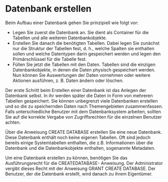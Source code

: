# Datenbank erstellen

Beim Aufbau einer Datenbank gehen Sie prinzipiell wie folgt vor:

* Legen Sie zuerst die Datenbank an. Sie dient als Container für die Tabellen und alle weiteren Datenbankobjekte.
* Erstellen Sie danach die benötigten Tabellen. Dabei legen Sie zunächst nur die Struktur der Tabellen fest, d. h., welche Spalten sie enthalten sollen und welche Datentypen darin gespeichert werden und legen den Primärschlüssel für die Tabelle fest.
* Füllen Sie jetzt die Tabellen mit den Daten. Tabellen sind die einzigen Datenbankobjekte, in denen die Daten physisch gespeichert werden. Nun können Sie Auswertungen der Daten vornehmen oder weitere Aktionen ausführen, z. B. Daten ändern oder löschen.

Der erste Schritt beim Erstellen einer Datenbank ist das Anlegen der Datenbank selbst. In ihr werden später die Daten in Form von mehreren Tabellen gespeichert. Sie können unbegrenzt viele Datenbanken erstellen und so die zu speichernden Daten nach Themengebieten zusammenfassen. Falls unterschiedliche Benutzer mit dem Datenbanksystem arbeiten, sollten Sie auf die korrekte Vergabe von Zugriffsrechten für die einzelnen Benutzer achten.

Über die Anweisung CREATE DATABASE erstellen Sie eine neue Datenbank. Diese Datenbank enthält noch keine eigenen Tabellen. Oft sind jedoch bereits einige Systemtabellen enthalten, die z.B. Informationen über die Datenbank und die Datenbankobjekte enthalten, sogenannte Metadaten.

Um eine Datenbank erstellen zu können, benötigen Sie das Ausführungsrecht für die CREATEDATABASE- Anweisung. Der Administrator vergibt dieses Recht mit der Anweisung GRANT CREATE DATABASE. Der Benutzer, der die Datenbank erstellt, wird danach zu ihrem Eigentümer.
